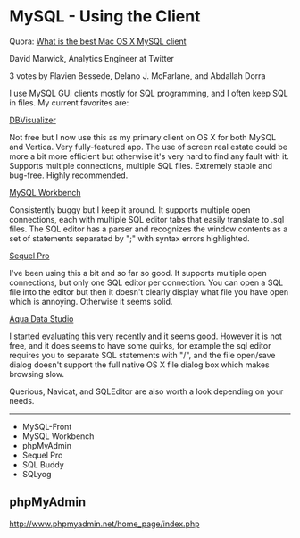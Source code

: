 # MySQL - Using the Client


Quora: [What is the best Mac OS X MySQL client](http://www.quora.com/What-is-the-best-Mac-OS-X-MySQL-client)

David Marwick, Analytics Engineer at Twitter

3 votes by Flavien Bessede, Delano J. McFarlane, and Abdallah Dorra


I use MySQL GUI clients mostly for SQL programming, and I often keep SQL in files. My current favorites are:

[DBVisualizer](http://www.dbvis.com/)

Not free but I now use this as my primary client on OS X for both MySQL and Vertica. Very fully-featured app. The use of screen real estate could be more a bit more efficient but otherwise it's very hard to find any fault with it. Supports multiple connections, multiple SQL files. Extremely stable and bug-free. Highly recommended.

[MySQL Workbench](http://www.mysql.com/products/workbench/)

Consistently buggy but I keep it around. It supports multiple open connections, each with multiple SQL editor tabs that easily translate to .sql files. The SQL editor has a parser and recognizes the window contents as a set of statements separated by ";" with syntax errors highlighted.

[Sequel Pro](http://www.sequelpro.com/)

I've been using this a bit and so far so good. It supports multiple open connections, but only one SQL editor per connection. You can open a SQL file into the editor but then it doesn't clearly display what file you have open which is annoying. Otherwise it seems solid.

[Aqua Data Studio](http://www.aquafold.com/aquadatastudio.html)

I started evaluating this very recently and it seems good. However it is not free, and it does seems to have some quirks, for example the sql editor requires you to separate SQL statements with "/", and the file open/save dialog doesn't support the full native OS X file dialog box which makes browsing slow.

Querious, ﻿Navicat, and SQLEditor are also worth a look depending on your needs.

----

* MySQL-Front
* MySQL Workbench
* phpMyAdmin
* Sequel Pro
* SQL Buddy
* SQLyog


## phpMyAdmin

http://www.phpmyadmin.net/home_page/index.php
